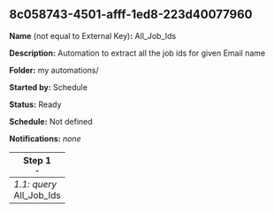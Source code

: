 ## 8c058743-4501-afff-1ed8-223d40077960

**Name** (not equal to External Key)**:** All_Job_Ids

**Description:** Automation to extract all the job ids for given Email name

**Folder:** my automations/

**Started by:** Schedule

**Status:** Ready

**Schedule:** Not defined

**Notifications:** _none_


| Step 1<br>_<small>-</small>_ |
| --- |
| _1.1: query_<br>All_Job_Ids |
